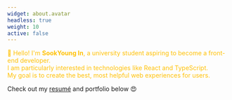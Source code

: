```yaml
---
widget: about.avatar
headless: true
weight: 10
active: false
---
```


<p class="justify-text" style="color: #FFC107;">
👋 Hello! I'm <strong>SookYoung In</strong>, a university student aspiring to become a front-end developer.<br>
I am particularly interested in technologies like React and TypeScript.<br>
My goal is to create the best, most helpful web experiences for users.
</p>

Check out my [resumé](/uploads/resume.pdf) and portfolio below 😍